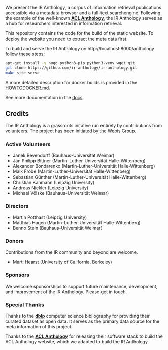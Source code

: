 We present the IR Anthology, a corpus of information retrieval publications accessible via a metadata browser and a full-text searchengine. Following the example of the well-known **[ACL Anthology](https://www.aclweb.org/anthology/)**, the IR Anthology serves as a hub for researchers interested in information retrieval.

This repository contains the code for the build of the static website. To deploy the website you need to extract the meta data first. 

To build and serve the IR Anthology on http://localhost:8000/anthology follow these steps:
```bash
apt-get install -y hugo python3-pip python3-venv wget git
git clone https://github.com/ir-anthology/ir-anthology.git
make site serve
```
A more detailed description for docker builds is provided in the [HOWTODOCKER.md](https://github.com/ir-anthology/ir-anthology/blob/master/HOWTODOCKER.md).

See more documentation in the [docs](https://github.com/ir-anthology/ir-anthology/blob/master/docs/).

## Credits

The IR Anthology is a grassroots initative run entirely by contributions from volunteers.
The project has been initiated by the [Webis Group](https://webis.de/).

### Active Volunteers

+ Janek Bevendorff (Bauhaus-Universität Weimar)
+ Jan Philipp Bittner (Martin-Luther-Universität Halle-Wittenberg)
+ Alexander Bondarenko (Martin-Luther-Universität Halle-Wittenberg)
+ Maik Fröbe (Martin-Luther-Universität Halle-Wittenberg)
+ Sebastian Günther (Martin-Luther-Universität Halle-Wittenberg)
+ Christian Kahmann (Leipzig University)
+ Andreas Niekler (Leipzig University)
+ Michael Völske (Bauhaus-Universität Weimar)

### Directors

+ Martin Potthast (Leipzig University)
+ Matthias Hagen (Martin-Luther-Universität Halle-Wittenberg)
+ Benno Stein (Bauhaus-Universität Weimar)

### Donors

Contributions from the IR community and beyond are welcome.

+ Marti Hearst (University of California, Berkeley)

### Sponsors

We welcome sponsorships to support future maintenance, development, and improvement of the IR Anthology. Please get in touch.

### Special Thanks

Thanks to the **[dblp](https://dblp.uni-trier.de/)** computer science bibliography for providing their curated dataset as open data. It serves as the primary data source for the meta information of this project.

Thanks to the **[ACL Anthology](https://www.aclweb.org/anthology/)** for releasing their software stack to build the ACL Anthology website, which we adapted to build the IR Anthology.
